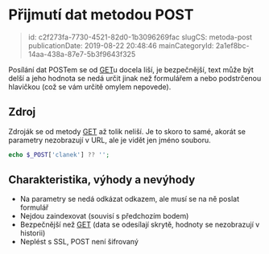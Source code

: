 Přijmutí dat metodou POST
================================

> id: c2f273fa-7730-4521-82d0-1b3096269fac
> slugCS: metoda-post
> publicationDate: 2019-08-22 20:48:46
> mainCategoryId: 2a1ef8bc-14aa-438a-87e7-5b3f9643f325

Posílání dat POSTem se od <a href="/metoda-get">GET</a>u docela liší, je bezpečnější, text může být delší a jeho hodnota se nedá určit jinak než formulářem a nebo podstrčenou hlavičkou (což se vám určitě omylem nepovede).

Zdroj
--------------------------

Zdroják se od metody <a href="/metoda-get">GET</a> až tolik neliší. Je to skoro to samé, akorát se parametry nezobrazují v URL, ale je vidět jen jméno souboru.

```php
echo $_POST['clanek'] ?? ''; 
```

Charakteristika, výhody a nevýhody
--------------------------

- Na parametry se nedá odkázat odkazem, ale musí se na ně poslat formulář
- Nejdou zaindexovat (souvisí s předchozím  bodem)
- Bezpečnější než <a href="/metoda-get">GET</a> (data se odesílají skrytě, hodnoty se nezobrazují v historii)
- Neplést s SSL, POST není šifrovaný
